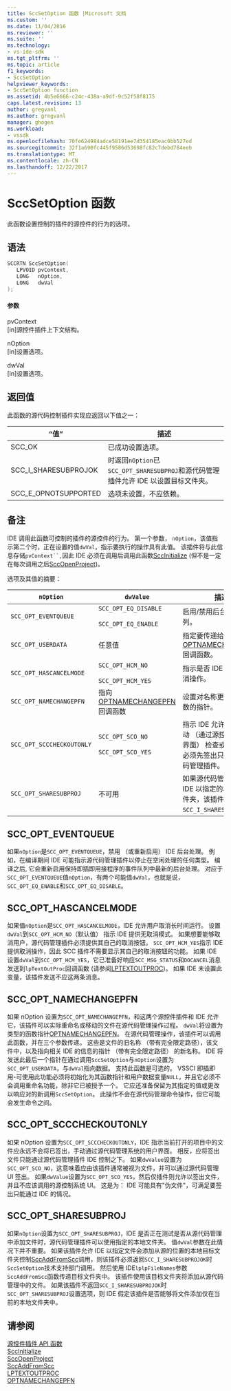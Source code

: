 ```yaml
---
title: SccSetOption 函数 |Microsoft 文档
ms.custom: ''
ms.date: 11/04/2016
ms.reviewer: ''
ms.suite: ''
ms.technology:
- vs-ide-sdk
ms.tgt_pltfrm: ''
ms.topic: article
f1_keywords:
- SccSetOption
helpviewer_keywords:
- SccSetOption function
ms.assetid: 4b5e6666-c24c-438a-a9df-9c52f58f8175
caps.latest.revision: 13
author: gregvanl
ms.author: gregvanl
manager: ghogen
ms.workload:
- vssdk
ms.openlocfilehash: 70fe624984adce58191ee7d354185eac0bb527ed
ms.sourcegitcommit: 32f1a690fc445f9586d53698fc82c7debd784eeb
ms.translationtype: MT
ms.contentlocale: zh-CN
ms.lasthandoff: 12/22/2017
---
```

# <a name="sccsetoption-function"></a>SccSetOption 函数
此函数设置控制的插件的源控件的行为的选项。  
  
## <a name="syntax"></a>语法  
  
```cpp  
SCCRTN SccSetOption(  
   LPVOID pvContext,  
   LONG   nOption,  
   LONG   dwVal  
);  
```  
  
#### <a name="parameters"></a>参数  
 pvContext  
 [in]源控件插件上下文结构。  
  
 nOption  
 [in]设置选项。  
  
 dwVal  
 [in]设置选项。  
  
## <a name="return-value"></a>返回值  
 此函数的源代码控制插件实现应返回以下值之一：  
  
|“值”|描述|  
|-----------|-----------------|  
|SCC_OK|已成功设置选项。|  
|SCC_I_SHARESUBPROJOK|时返回`nOption`已`SCC_OPT_SHARESUBPROJ`和源代码管理插件允许 IDE 以设置目标文件夹。|  
|SCC_E_OPNOTSUPPORTED|选项未设置，不应依赖。|  
  
## <a name="remarks"></a>备注  
 IDE 调用此函数可控制的插件的源控件的行为。 第一个参数， `nOption`，该值指示第二个时，正在设置的值`dwVal`，指示要执行的操作具有此值。 该插件将与此信息存储`pvContext``,`因此 IDE 必须在调用后调用此函数[SccInitialize](../extensibility/sccinitialize-function.md) (但不是一定在每次调用之后[SccOpenProject](../extensibility/sccopenproject-function.md))。  
  
 选项及其值的摘要：  
  
|`nOption`|`dwValue`|描述|  
|---------------|---------------|-----------------|  
|`SCC_OPT_EVENTQUEUE`|`SCC_OPT_EQ_DISABLE`<br /><br /> `SCC_OPT_EQ_ENABLE`|启用/禁用后台事件队列。|  
|`SCC_OPT_USERDATA`|任意值|指定要传递给一个用户值[OPTNAMECHANGEPFN](../extensibility/optnamechangepfn.md)回调函数。|  
|`SCC_OPT_HASCANCELMODE`|`SCC_OPT_HCM_NO`<br /><br /> `SCC_OPT_HCM_YES`|指示是否 IDE 当前支持取消操作。|  
|`SCC_OPT_NAMECHANGEPFN`|指向[OPTNAMECHANGEPFN](../extensibility/optnamechangepfn.md)回调函数|设置对名称更改的回调函数的指针。|  
|`SCC_OPT_SCCCHECKOUTONLY`|`SCC_OPT_SCO_NO`<br /><br /> `SCC_OPT_SCO_YES`|指示 IDE 允许外其文件手动 （通过源控件的用户界面） 检查或是否它们必须先签出只能通过源代码管理插件。|  
|`SCC_OPT_SHARESUBPROJ`|不可用|如果源代码管理插件允许 IDE 以指定的本地项目文件夹，该插件返回`SCC_I_SHARESUBPROJOK`。|  
  
## <a name="sccopteventqueue"></a>SCC_OPT_EVENTQUEUE  
 如果`nOption`是`SCC_OPT_EVENTQUEUE`，禁用 （或重新启用） IDE 后台处理。 例如，在编译期间 IDE 可能指示源代码管理插件以停止在空闲处理的任何类型。 编译之后, 它会重新启用保持即插即用接程序的事件队列中最新的后台处理。 对应于`SCC_OPT_EVENTQUEUE`值`nOption`，有两个可能值`dwVal`，也就是说，`SCC_OPT_EQ_ENABLE`和`SCC_OPT_EQ_DISABLE`。  
  
## <a name="sccopthascancelmode"></a>SCC_OPT_HASCANCELMODE  
 如果值`nOption`是`SCC_OPT_HASCANCELMODE`，IDE 允许用户取消长时间运行。 设置`dwVal`到`SCC_OPT_HCM_NO`（默认值） 指示 IDE 提供无取消模式。 如果想要能够取消用户，源代码管理插件必须提供其自己的取消按钮。 `SCC_OPT_HCM_YES`指示 IDE 提供取消操作，因此 SCC 插件不需要显示其自己的取消按钮的功能。 如果 IDE 设置`dwVal`到`SCC_OPT_HCM_YES`，它已准备好响应`SCC_MSG_STATUS`和`DOCANCEL`消息发送到`lpTextOutProc`回调函数 (请参阅[LPTEXTOUTPROC](../extensibility/lptextoutproc.md))。 如果 IDE 未设置此变量，该插件发送不应这两条消息。  
  
## <a name="sccoptnamechangepfn"></a>SCC_OPT_NAMECHANGEPFN  
 如果 nOption 设置为`SCC_OPT_NAMECHANGEPFN`，和这两个源控件插件和 IDE 允许它，该插件可以实际重命名或移动的文件在源代码管理操作过程。 `dwVal`将设置为类型的函数指针[OPTNAMECHANGEPFN](../extensibility/optnamechangepfn.md)。 在源代码管理操作，该插件可以调用此函数，并在三个参数传递。 这些是文件的旧名称 （带有完全限定路径），该文件中，以及指向相关 IDE 的信息的指针 （带有完全限定路径） 的新名称。 IDE 将发送此最后一个指针在通过调用`SccSetOption`与`nOption`设置为`SCC_OPT_USERDATA`，与`dwVal`指向数据。 支持此函数是可选的。 VSSCI 即插即用-可使用此功能必须将初始化为其函数指针和用户数据变量`NULL`，并且它必须不会调用重命名功能，除非它已被授予一个。 它应还准备保留为其指定的值或更改以响应对的新调用`SccSetOption`。 此操作不会在源代码管理命令操作，但它可能会发生命令之间。  
  
## <a name="sccoptscccheckoutonly"></a>SCC_OPT_SCCCHECKOUTONLY  
 如果 nOption 设置为`SCC_OPT_SCCCHECKOUTONLY`，IDE 指示当前打开的项目中的文件应永远不会将已签出，手动通过源代码管理系统的用户界面。 相反，应将签出文件只能通过源代码管理插件 IDE 控制之下。 如果`dwValue`设置为`SCC_OPT_SCO_NO`，这意味着应由该插件通常被视为文件，并可以通过源代码管理 UI 签出。 如果`dwValue`设置为`SCC_OPT_SCO_YES`，然后仅插件则允许以签出文件，并且不应该调用的源控制系统 UI。 这是为： IDE 可能具有"伪文件"，可满足要签出只能通过 IDE 的情况。  
  
## <a name="sccoptsharesubproj"></a>SCC_OPT_SHARESUBPROJ  
 如果`nOption`设置为`SCC_OPT_SHARESUBPROJ`，IDE 是否正在测试是否从源代码管理中添加文件时，源代码管理插件可以使用指定的本地文件夹。 值`dwVal`参数在此情况下并不重要。 如果该插件允许 IDE 以指定文件会添加从源的位置的本地目标文件夹控制[SccAddFromScc](../extensibility/sccaddfromscc-function.md)调用，则该插件必须返回`SCC_I_SHARESUBPROJOK`时`SccSetOption`技术支持部门调用。 然后使用 IDE`lplpFileNames`参数`SccAddFromScc`函数传递目标文件夹中。 该插件使用该目标文件夹将添加从源代码管理中的文件。 如果该插件不返回`SCC_I_SHARESUBPROJOK`时`SCC_OPT_SHARESUBPROJ`设置选项，则 IDE 假定该插件是否能够将文件添加仅在当前的本地文件夹中。  
  
## <a name="see-also"></a>请参阅  
 [源控件插件 API 函数](../extensibility/source-control-plug-in-api-functions.md)   
 [SccInitialize](../extensibility/sccinitialize-function.md)   
 [SccOpenProject](../extensibility/sccopenproject-function.md)   
 [SccAddFromScc](../extensibility/sccaddfromscc-function.md)   
 [LPTEXTOUTPROC](../extensibility/lptextoutproc.md)   
 [OPTNAMECHANGEPFN](../extensibility/optnamechangepfn.md)